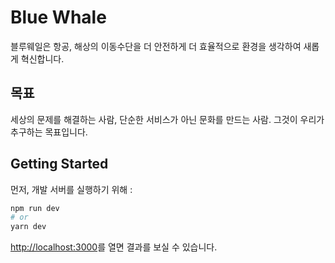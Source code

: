 

# Blue Whale
블루웨일은 항공, 해상의 이동수단을 더 안전하게 더 효율적으로 환경을 생각하여 새롭게 혁신합니다.


## 목표
세상의 문제를 해결하는 사람, 단순한 서비스가 아닌 문화를 만드는 사람.
그것이 우리가 추구하는 목표입니다.

## Getting Started

먼저, 개발 서버를 실행하기 위해 :

```bash
npm run dev
# or
yarn dev
```

[http://localhost:3000](http://localhost:3000)를 열면 결과를 보실 수 있습니다.



